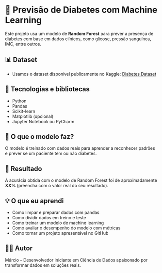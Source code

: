 # 🔬 Previsão de Diabetes com Machine Learning

Este projeto usa um modelo de **Random Forest** para prever a presença de diabetes com base em dados clínicos, como glicose, pressão sanguínea, IMC, entre outros.

## 📊 Dataset

- Usamos o dataset disponível publicamente no Kaggle: [Diabetes Dataset](https://www.kaggle.com/datasets/mathchi/diabetes-data-set)

## 🚀 Tecnologias e bibliotecas

- Python
- Pandas
- Scikit-learn
- Matplotlib (opcional)
- Jupyter Notebook ou PyCharm

## 🧠 O que o modelo faz?

O modelo é treinado com dados reais para aprender a reconhecer padrões e prever se um paciente tem ou não diabetes.

## 🎯 Resultado

A acurácia obtida com o modelo de Random Forest foi de aproximadamente **XX%** (preencha com o valor real do seu resultado).

## 💡 O que eu aprendi

- Como limpar e preparar dados com pandas
- Como dividir dados em treino e teste
- Como treinar um modelo de machine learning
- Como avaliar o desempenho do modelo com métricas
- Como tornar um projeto apresentável no GitHub

## 👨‍💻 Autor

Márcio – Desenvolvedor iniciante em Ciência de Dados apaixonado por transformar dados em soluções reais.
